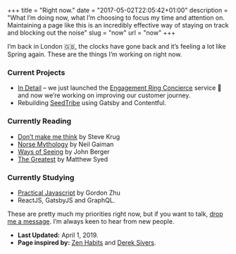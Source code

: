 +++
title = "Right now."
date = "2017-05-02T22:05:42+01:00"
description = "What I’m doing now, what I’m choosing to focus my time and attention on. Maintaining a page like this is an incredibly effective way of staying on track and blocking out the noise"
slug = "now"
url = "now"
+++

I’m back in London 🇬🇧, the clocks have gone back and it’s feeling a lot like Spring again. These are the things I’m working on right now.

### Current Projects

- [In Detail](https://indtl.com/) – we just launched the [Engagement Ring Concierce](https://indtl.com/engagement-rings) service 💍and now we’re working on improving our customer journey.
- Rebuilding [SeedTribe](https://www.seedtribe.com/) using Gatsby and Contentful.


### Currently Reading

- [Don’t make me think](https://www.goodreads.com/book/show/41009404-dont-make-me-think) by Steve Krug
- [Norse Mythology](https://www.goodreads.com/book/show/37903770-norse-mythology) by Neil Gaiman
- [Ways of Seeing](https://www.goodreads.com/book/show/2784.Ways_of_Seeing) by John Berger
- [The Greatest](https://www.goodreads.com/book/show/34056102-the-greatest) by Matthew Syed


### Currently Studying

- [Practical Javascript](https://watchandcode.com/p/practical-javascript) by Gordon Zhu
- ReactJS, GatsbyJS and GraphQL.


These are pretty much my priorities right now, but if you want to talk, [drop me a message](/contact/). I’m always keen to hear from new people.

- **Last Updated:** April 1, 2019.
- **Page inspired by:** [Zen Habits](https://zenhabits.net/now/) and [Derek Sivers](https://nownownow.com/about).
